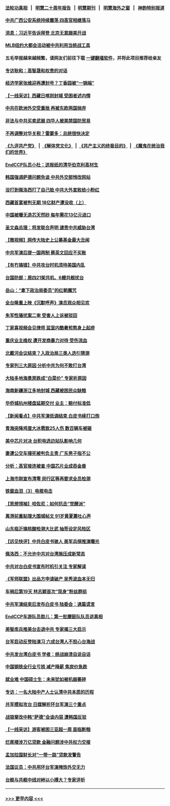 #### [法轮功真相](https://github.com/gfw-breaker/truth/blob/master/README.md?t=0) &nbsp;&nbsp;|&nbsp;&nbsp; [明慧二十周年报告](https://github.com/gfw-breaker/mh-reports/blob/master/README.md?t=0) &nbsp;&nbsp;|&nbsp;&nbsp;[明慧期刊](https://github.com/gfw-breaker/mh-qikan) &nbsp;&nbsp;|&nbsp;&nbsp; [明慧海外之窗](https://github.com/gfw-breaker/mh-news/blob/master/README.md?t=0) &nbsp;&nbsp;|&nbsp;&nbsp; [神韵特别报道](https://github.com/gfw-breaker/mh-news/blob/master/shenyun.md?t=0)
#### [中共广西公安系统持续震荡 四高官相继落马](../pages/nsc413/n13800454.md?t=08120601) 
#### [消息：习近平告诉拜登 北京无意跟美开战](../pages/nsc413/n13800541.md?t=08120601) 
#### [MLB纽约大都会活动被中共利用当统战工具](../pages/nsc413/n13800126.md?t=08120601) 
#### 五毛举报越来越频繁，请网友们前往下载 [一键翻墙软件](https://github.com/gfw-breaker/ssr-accounts)，并将此项目推荐给亲友
#### [专访耿和：高智晟和权贵的对话](../pages/nsc413/n13800480.md?t=08120601) 
#### [经济学家张维迎再遭封号？丁香园被“一锅端”](../pages/nsc413/n13800289.md?t=08120601) 
#### [【一线采访】西藏日喀则封城 受困者述内情](../pages/nsc413/n13800282.md?t=08120601) 
#### [中共在欧洲外交受重挫 再被东欧两国抛弃](../pages/nsc413/n13800499.md?t=08120601) 
#### [非法与中共买卖武器 四华人被美禁国防贸易](../pages/nsc413/n13800431.md?t=08120601) 
#### [不再调整对华关税？雷蒙多：总统很快决定](../pages/nsc413/n13800218.md?t=08120601) 
#### [《九评共产党》](https://github.com/begood0513/9ping.md/blob/master/README.md) &nbsp;|&nbsp; [《解体党文化》](../../../../jtdwh.md/blob/master/README.md)  &nbsp;|&nbsp; [《共产主义的终极目的》](../../../../gczydzjmd.md/blob/master/README.md) &nbsp;|&nbsp; [《魔鬼在统治我们的世界》](../../../../mgztzwmdsj.md/blob/master/README.md) 
#### [EndCCP队员小杜：送报纸的清华伯克利高材生](../pages/nsc413/n13800311.md?t=08120601) 
#### [韩国强调萨德问题免谈 中共外交部悄改网站](../pages/nsc413/n13800430.md?t=08120601) 
#### [没打到佩洛西打了自己脸 中共大外宣败给小粉红](../pages/nsc413/n13800383.md?t=08120601) 
#### [西藏首富被判无期 18亿财产遭没收（上）](../pages/nsc413/n13800374.md?t=08120601) 
#### [中国被曝无造芯天然砂 每年需花13亿元进口](../pages/nsc413/n13800375.md?t=08120601) 
#### [圣文森总理：将发联合声明 谴责中共威胁台湾](../pages/nsc413/n13800337.md?t=08120601) 
#### [【微视频】网传大陆史上公募基金最大丑闻](../pages/nsc413/n13800399.md?t=08120601) 
#### [中共军演后提一国两制 蔡英文回应不买账](../pages/nsc413/n13800360.md?t=08120601) 
#### [【有冇搞错】中共攻台时机须待美国内乱](../pages/nsc413/n13800361.md?t=08120601) 
#### [台国防部：周四21架共机、6艘共舰扰台](../pages/nsc413/n13800274.md?t=08120601) 
#### [岳山：“拿下政治局委员”的红朝魔咒](../pages/nsc413/n13800177.md?t=08120601) 
#### [全台隆重上映《沉默呼声》演员观众相见欢](../pages/nsc413/n13799850.md?t=08120601) 
#### [朱军性骚扰案二审 受害人上诉被驳回](../pages/nsc413/n13800163.md?t=08120601) 
#### [丁家喜视频会见律师 监室内酷暑煎熬身上起疹](../pages/nsc413/n13800157.md?t=08120601) 
#### [重庆业主维权 遭开发商暴力对待 受伤流血](../pages/nsc413/n13800230.md?t=08120601) 
#### [北戴河会议结束？入政治局三类人选引猜测](../pages/nsc413/n13800226.md?t=08120601) 
#### [专家列三大原因 分析中共为何不敢打台湾](../pages/nsc413/n13800189.md?t=08120601) 
#### [大陆多地海景房跌成“白菜价” 专家析原因](../pages/nsc413/n13800133.md?t=08120601) 
#### [海南新疆浙江多地封城 西藏被困民众缺粮](../pages/nsc413/n13800075.md?t=08120601) 
#### [华侨城杭州楼盘延期交付 业主：赔付标准低](../pages/nsc413/n13800092.md?t=08120601) 
#### [【新闻看点】中共军演低调结束 白皮书续打口炮](../pages/nsc413/n13799806.md?t=08120601) 
#### [青海突降鸡蛋大冰雹致25人伤 数百辆车被砸](../pages/nsc413/n13800006.md?t=08120601) 
#### [美中芯片对决 台积电选边站队影响几何](../pages/nsc413/n13800044.md?t=08120601) 
#### [妻遭公交车撞死被判负主责 广东男子指不公](../pages/nsc413/n13800032.md?t=08120601) 
#### [分析：高官接连被查 中国芯片业成吞金兽](../pages/nsc413/n13799810.md?t=08120601) 
#### [上海市刚宣布清零 闵行区等再要求全员检测](../pages/nsc413/n13799959.md?t=08120601) 
#### [铁窗血泪（3）电棍电击](../pages/nsc413/n13798789.md?t=08120601) 
#### [【思想领袖】哈佐尼：如何抗击“觉醒派”](../pages/nsc413/n13790244.md?t=08120601) 
#### [离港前重贴理大围城帖文 91岁黄夏蕙吐心声](../pages/nsc413/n13799923.md?t=08120601) 
#### [山东临沂搞核酸检测大比武 抽签设定风险区](../pages/nsc413/n13799924.md?t=08120601) 
#### [【远见快评】中共白皮书骇人 美军兵棋推演曝光](../pages/nsc413/n13799913.md?t=08120601) 
#### [佩洛西：不允许中共对台湾施压成新常态](../pages/nsc413/n13799927.md?t=08120601) 
#### [中共对台白皮书宣布时机引关注 专家解读](../pages/nsc413/n13799899.md?t=08120601) 
#### [《军师联盟》出品方申请破产 吴秀波血本无归](../pages/nsc413/n13799860.md?t=08120601) 
#### [车祸后第19天 林志颖首次“现身”粉丝群组](../pages/nsc413/n13799879.md?t=08120601) 
#### [中共军演结束后发布白皮书 陆委会：通篇谎言](../pages/nsc413/n13799874.md?t=08120601) 
#### [EndCCP车游队员勋儿：第一批腰鼓队队员讲真相](../pages/nsc413/n13799669.md?t=08120601) 
#### [美智库兵推美台击退中共 专家揭三大启示](../pages/nsc413/n13799676.md?t=08120601) 
#### [台军启动反登陆演习 六成台湾人不担心台海战](../pages/nsc413/n13799848.md?t=08120601) 
#### [中共发台湾白皮书 学者：统战崩溃自说自话](../pages/nsc413/n13799906.md?t=08120601) 
#### [中国钢铁全行业亏损 减产降薪 焦炭价急跌](../pages/nsc413/n13799650.md?t=08120601) 
#### [就业难 中国硕士生：未来犹如被机器撕碎](../pages/nsc413/n13799828.md?t=08120601) 
#### [专访：一名大陆中产人士认清中共本质的历程](../pages/nsc413/n13799546.md?t=08120601) 
#### [共军模拟攻台 日媒解析环台军演三个重点](../pages/nsc413/n13799801.md?t=08120601) 
#### [战狼窜改中韩“萨德”会谈内容 遭韩国反驳](../pages/nsc413/n13799823.md?t=08120601) 
#### [【一线采访】游客被困三亚超一周 面临断粮](../pages/nsc413/n13799624.md?t=08120601) 
#### [烂尾楼涉万亿贷款 金融问题涉中共权力交接](../pages/nsc413/n13799798.md?t=08120601) 
#### [孟加拉国财长对“一带一路”贷款发警告](../pages/nsc413/n13799259.md?t=08120601) 
#### [法国议员：中共用环台军演掩饰外交无力](../pages/nsc413/n13799772.md?t=08120601) 
#### [台舰与共舰中线对峙以小搏大？专家评析](../pages/nsc413/n13799723.md?t=08120601) 

----
#### [ >>> 更早内容 <<< ](../indexes/nsc413-earlier.md)
